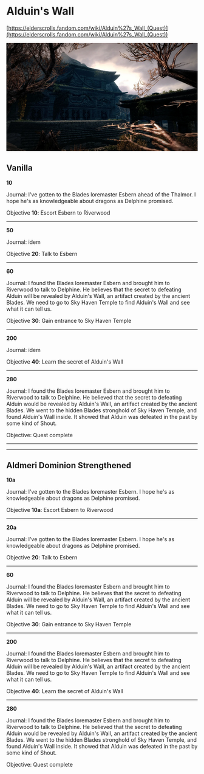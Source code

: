 # Alduin's Wall


[https://elderscrolls.fandom.com/wiki/Alduin%27s_Wall_(Quest)](https://elderscrolls.fandom.com/wiki/Alduin%27s_Wall_(Quest))

![A Cornered Rat](./img/Sky_Haven_Temple_Exterior01.webp)

## Vanilla

**10**

Journal:
I've gotten to the Blades loremaster Esbern ahead of the Thalmor. I hope he's as knowledgeable about dragons as Delphine promised.

Objective **10**:
Escort Esbern to Riverwood

----


**50**

Journal: 
idem

Objective **20**: 
Talk to Esbern

----


**60**

Journal:
I found the Blades loremaster Esbern and brought him to Riverwood to talk to Delphine. He believes that the secret to defeating Alduin will be revealed by Alduin's Wall, an artifact created by the ancient Blades. We need to go to Sky Haven Temple to find Alduin's Wall and see what it can tell us.

Objective **30**: Gain entrance to Sky Haven Temple

----


**200**

Journal: idem

Objective **40**: 
Learn the secret of Alduin's Wall

----


**280**

Journal:
I found the Blades loremaster Esbern and brought him to Riverwood to talk to Delphine. He believed that the secret to defeating Alduin would be revealed by Alduin's Wall, an artifact created by the ancient Blades. We went to the hidden Blades stronghold of Sky Haven Temple, and found Alduin's Wall inside. It showed that Alduin was defeated in the past by some kind of Shout.

Objective: Quest complete


----
----



## Aldmeri Dominion Strengthened


**10a**

Journal: 
I've gotten to the Blades loremaster Esbern. I hope he's as knowledgeable about dragons as Delphine promised.

Objective **10a**: 
Escort Esbern to Riverwood


----


**20a**

Journal: 
I've gotten to the Blades loremaster Esbern. I hope he's as knowledgeable about dragons as Delphine promised.

Objective **20**: 
Talk to Esbern


----


**60**

Journal: 
I found the Blades loremaster Esbern and brought him to Riverwood to talk to Delphine. He believes that the secret to defeating Alduin will be revealed by Alduin's Wall, an artifact created by the ancient Blades. We need to go to Sky Haven Temple to find Alduin's Wall and see what it can tell us.

Objective **30**: 
Gain entrance to Sky Haven Temple

----


**200**

Journal: 
I found the Blades loremaster Esbern and brought him to Riverwood to talk to Delphine. He believes that the secret to defeating Alduin will be revealed by Alduin's Wall, an artifact created by the ancient Blades. We need to go to Sky Haven Temple to find Alduin's Wall and see what it can tell us.

Objective **40**: 
Learn the secret of Alduin's Wall


----


**280**

Journal: 
I found the Blades loremaster Esbern and brought him to Riverwood to talk to Delphine. He believed that the secret to defeating Alduin would be revealed by Alduin's Wall, an artifact created by the ancient Blades. We went to the hidden Blades stronghold of Sky Haven Temple, and found Alduin's Wall inside. It showed that Alduin was defeated in the past by some kind of Shout.

Objective: Quest complete




